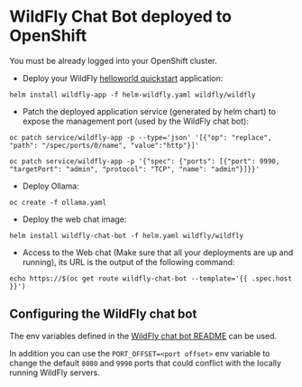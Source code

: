 # WildFly Chat Bot deployed to OpenShift

You must be already logged into your OpenShift cluster.

* Deploy your WildFly [helloworld quickstart](https://github.com/wildfly/quickstart/tree/main/helloworld) application:

`helm install wildfly-app -f helm-wildfly.yaml wildfly/wildfly`

* Patch the deployed application service (generated by helm chart) to expose the management port (used by the WildFly chat bot):

```
oc patch service/wildfly-app -p --type='json' '[{"op": "replace", "path": "/spec/ports/0/name", "value":"http"}]'

oc patch service/wildfly-app -p '{"spec": {"ports": [{"port": 9990, "targetPort": "admin", "protocol": "TCP", "name": "admin"}]}}'
```

* Deploy Ollama:

```
oc create -f ollama.yaml
```

* Deploy the web chat image:

`helm install wildfly-chat-bot -f helm.yaml wildfly/wildfly`

* Access to the Web chat (Make sure that all your deployments are up and running), its URL is the output of the following command:

```
echo https://$(oc get route wildfly-chat-bot --template='{{ .spec.host }}')
```

## Configuring the WildFly chat bot

The env variables defined in the [WildFly chat bot README](../../../wildfly-chat-bot/README.md) can be used.

In addition you can use the `PORT_OFFSET=<port offset>` env variable to change the default `8080` and `9990` ports that could conflict with 
the locally running WildFly servers.